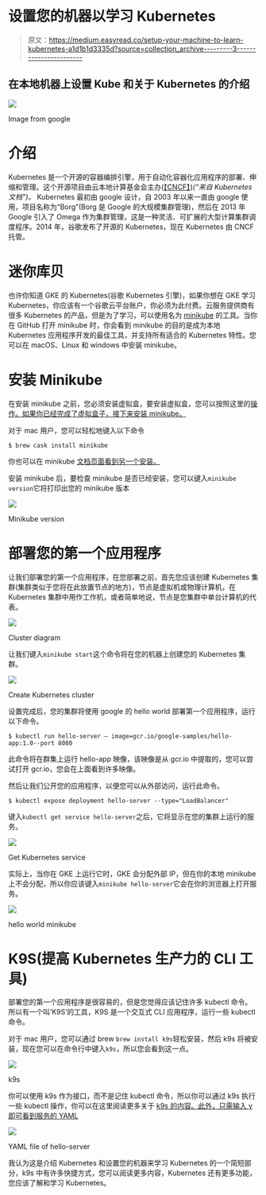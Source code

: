 # 设置您的机器以学习 Kubernetes

> 原文：<https://medium.easyread.co/setup-your-machine-to-learn-kubernetes-a1d1b1d3335d?source=collection_archive---------3----------------------->

## 在本地机器上设置 Kube 和关于 Kubernetes 的介绍

![](img/3aef963c84f70f555104f12dafab6781.png)

Image from google

# 介绍

Kubernetes 是一个开源的容器编排引擎，用于自动化容器化应用程序的部署、伸缩和管理。这个开源项目由云本地计算基金会主办([【CNCF】](https://www.cncf.io/about))*(“来自 Kubernetes 文档”)。* Kubernetes 最初由 google 设计，自 2003 年以来一直由 google 使用，项目名称为“Borg”(Borg 是 Google 的大规模集群管理)，然后在 2013 年 Google 引入了 Omega 作为集群管理，这是一种灵活、可扩展的大型计算集群调度程序。2014 年，谷歌发布了开源的 Kubernetes，现在 Kubernetes 由 CNCF 托管。

# 迷你库贝

也许你知道 GKE 的 Kubernetes(谷歌 Kubernetes 引擎)，如果你想在 GKE 学习 Kubernetes，你应该有一个谷歌云平台账户，你必须为此付费。云服务提供商有很多 Kubernetes 的产品，但是为了学习，可以使用名为 [minikube](https://github.com/kubernetes/minikube) 的工具。当你在 GitHub 打开 minikube 时，你会看到 minikube 的目的是成为本地 Kubernetes 应用程序开发的最佳工具，并支持所有适合的 Kubernetes 特性。您可以在 macOS、Linux 和 windows 中安装 minikube。

# 安装 Minikube

在安装 minikube 之前，您必须安装虚拟盒，要安装虚拟盒，您可以按照这里的[操作。如果你已经完成了虚拟盒子，接下来安装 minikube。](https://www.virtualbox.org/wiki/Downloads)

对于 mac 用户，您可以轻松地键入以下命令

```
$ brew cask install minikube
```

你也可以在 minikube [文档页面看到另一个安装。](https://minikube.sigs.k8s.io/docs/start/linux/)

安装 minikube 后，要检查 minikube 是否已经安装，您可以键入`minikube version`它将打印出您的 minikube 版本

![](img/7e3cea12fed77fbd43a198b478989450.png)

Minikube version

# 部署您的第一个应用程序

让我们部署您的第一个应用程序，在您部署之前，首先您应该创建 Kubernetes 集群(集群类似于您将在此放置节点的地方)，节点是虚拟机或物理计算机，在 Kubernetes 集群中用作工作机，或者简单地说，节点是您集群中单台计算机的代表。

![](img/a5a679d8e04a72811890910fc7e3cb21.png)

Cluster diagram

让我们键入`minikube start`这个命令将在您的机器上创建您的 Kubernetes 集群。

![](img/0ac47ee894352143edb5d16cf9b52abe.png)

Create Kubernetes cluster

设置完成后，您的集群将使用 google 的 hello world 部署第一个应用程序，运行以下命令。

```
$ kubectl run hello-server — image=gcr.io/google-samples/hello-app:1.0--port 8080
```

此命令将在群集上运行 hello-app 映像，该映像是从 gcr.io 中提取的，您可以尝试打开 gcr.io，您会在上面看到许多映像。

然后让我们公开您的应用程序，以便您可以从外部访问，运行此命令。

```
$ kubectl expose deployment hello-server --type="LoadBalancer"
```

键入`kubectl get service hello-server`之后，它将显示在您的集群上运行的服务。

![](img/e956c1ae9cea57ce19d9bdc8f1a417c2.png)

Get Kubernetes service

实际上，当你在 GKE 上运行它时，GKE 会分配外部 IP，但在你的本地 minikube 上不会分配，所以你应该键入`minikube hello-server`它会在你的浏览器上打开服务。

![](img/d8162b412437f2e525da87485ce2b32a.png)

hello world minikube

# K9S(提高 Kubernetes 生产力的 CLI 工具)

部署您的第一个应用程序是很容易的，但是您觉得应该记住许多 kubectl 命令。所以有一个叫‘K9S’的工具，K9S 是一个交互式 CLI 应用程序，运行一些 kubectl 命令。

对于 mac 用户，您可以通过 brew `brew install k9s`轻松安装，然后 k9s 将被安装，现在您可以在命令行中键入`k9s`，所以您会看到这一点。

![](img/ea08438f88a50ef86dbd4f634a88d8f6.png)

k9s

你可以使用 k9s 作为接口，而不是记住 kubectl 命令，所以你可以通过 k9s 执行一些 kubectl 操作，你可以在这里阅读更多关于 [k9s 的内容。此外，只需输入 y 即可看到服务的 YAML](https://k9ss.io/)

![](img/4e5e356fea96db9b8a2667912d2ac927.png)

YAML file of hello-server

我认为这是介绍 Kubernetes 和设置您的机器来学习 Kubernetes 的一个简短部分，k9s 中有许多快捷方式，您可以阅读更多内容，Kubernetes 还有更多功能，您应该了解和学习 Kubernetes。